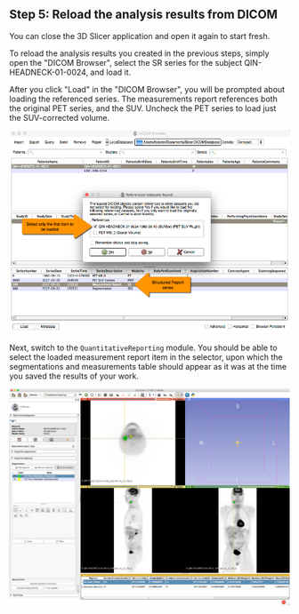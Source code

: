 ## Step 5: Reload the analysis results from DICOM

You can close the 3D Slicer application and open it again to start fresh.

To reload the analysis results you created in the previous steps, simply open the "DICOM Browser", select the SR series for the subject QIN-HEADNECK-01-0024, and load it.

After you click "Load" in the "DICOM Browser", you will be prompted about loading the referenced series. The measurements report references both the original PET series, and the SUV. Uncheck the PET series to load just the SUV-corrected volume.

![](/gitbook/assets/sr-reload.png)

Next, switch to the `QuantitativeReporting` module. You should be able to select the loaded measurement report item in the selector, upon which the segmentations and measurements table should appear as it was at the time you saved the results of your work.

![](/gitbook/assets/sr-reloaded.png)